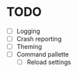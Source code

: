 # TODO

- [ ] Logging
- [ ] Crash reporting
- [ ] Theming
- [ ] Command pallette
    - [ ] Reload settings
